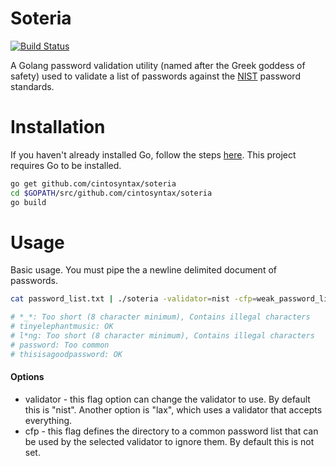 # Soteria
[![Build Status](https://travis-ci.org/cintosyntax/soteria.svg?branch=master)](https://travis-ci.org/cintosyntax/soteria)

A Golang password validation utility (named after the Greek goddess of safety) used to validate a list of passwords against the [NIST](https://www.nist.gov/) password standards. 


# Installation

If you haven't already installed Go, follow the steps [here](https://golang.org/doc/install). This project requires Go to be installed.

```bash
go get github.com/cintosyntax/soteria
cd $GOPATH/src/github.com/cintosyntax/soteria
go build
```

# Usage

Basic usage. You must pipe the a newline delimited document of passwords.
```bash
cat password_list.txt | ./soteria -validator=nist -cfp=weak_password_list.txt

# *_*: Too short (8 character minimum), Contains illegal characters
# tinyelephantmusic: OK
# l*ng: Too short (8 character minimum), Contains illegal characters
# password: Too common
# thisisagoodpassword: OK
```

#### Options
- validator - this flag option can change the validator to use. By default this is "nist". Another option is "lax", which uses a validator that accepts everything.
- cfp - this flag defines the directory to a common password list that can be used by the selected validator to ignore them. By default this is not set.
